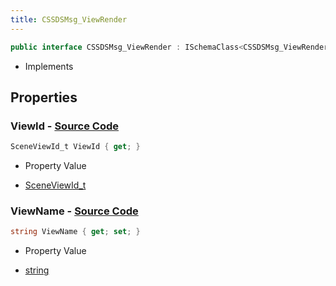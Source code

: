 ```yaml
---
title: CSSDSMsg_ViewRender
---
```


```csharp
public interface CSSDSMsg_ViewRender : ISchemaClass<CSSDSMsg_ViewRender>, ISchemaField, ISchemaClass, INativeHandle
```

- Implements

## Properties

### **ViewId** - [Source Code](https://github.com/swiftly-solution/swiftlys2/blob/main/managed/src/SwiftlyS2.Generated/Schemas/Interfaces/CSSDSMsg_ViewRender.cs#L16)

```csharp
SceneViewId_t ViewId { get; }
```

- Property Value

- [SceneViewId_t](/docs/api/shared/schemadefinitions/sceneviewid_t)

### **ViewName** - [Source Code](https://github.com/swiftly-solution/swiftlys2/blob/main/managed/src/SwiftlyS2.Generated/Schemas/Interfaces/CSSDSMsg_ViewRender.cs#L18)

```csharp
string ViewName { get; set; }
```

- Property Value

- [string](https://learn.microsoft.com/dotnet/api/system.string)

